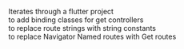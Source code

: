 Iterates through a flutter project <br />
to add binding classes for get controllers  <br />
to replace route strings with string constants  <br />
to replace Navigator Named routes with Get routes
